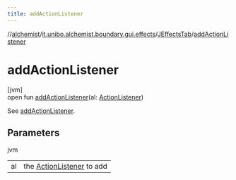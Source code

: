 ```yaml
---
title: addActionListener
---
```

//[alchemist](../../../index.html)/[it.unibo.alchemist.boundary.gui.effects](../index.html)/[JEffectsTab](index.html)/[addActionListener](add-action-listener.html)



# addActionListener



[jvm]\
open fun [addActionListener](add-action-listener.html)(al: [ActionListener](https://docs.oracle.com/javase/8/docs/api/java/awt/event/ActionListener.html))



See [addActionListener](../../it.unibo.alchemist.boundary.gui/-file-menu/index.html#-810811452%2FFunctions%2F-134779887).



## Parameters


jvm

| | |
|---|---|
| al | the [ActionListener](https://docs.oracle.com/javase/8/docs/api/java/awt/event/ActionListener.html) to add |




